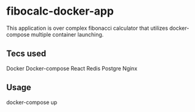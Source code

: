 # fibocalc-docker-app
This application is over complex fibonacci calculator that utilizes docker-compose multiple container launching.

## Tecs used
Docker
Docker-compose
React
Redis
Postgre
Nginx

## Usage
docker-compose up

